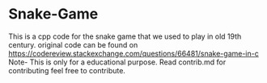 # Snake-Game
This is a cpp code for the snake game that we used to play in old 19th century.
original code can be found on https://codereview.stackexchange.com/questions/66481/snake-game-in-c
Note- This is only for a educational purpose.
Read contrib.md for contributing feel free to contribute.
